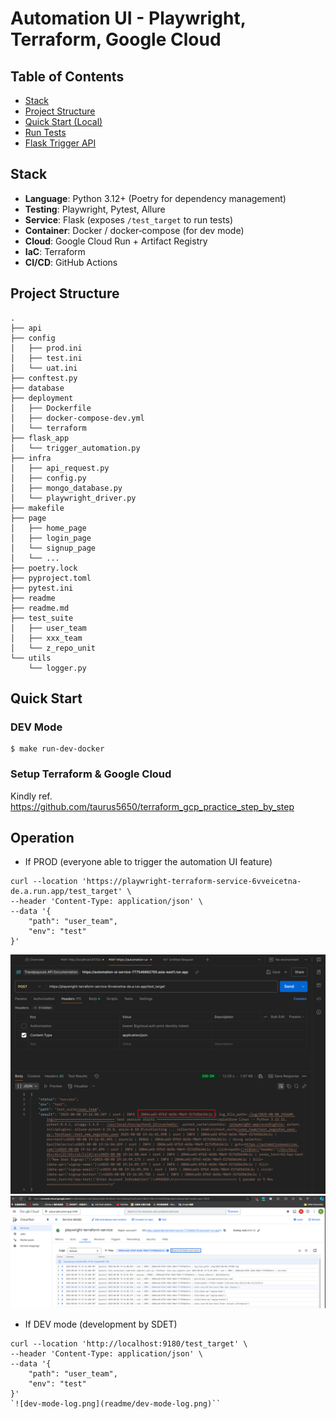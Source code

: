 # Automation UI - Playwright, Terraform, Google Cloud


## Table of Contents
- [Stack](#stack)
- [Project Structure](#project-structure)
- [Quick Start (Local)](#quick-start-local)
- [Run Tests](#run-tests)
- [Flask Trigger API](#flask-trigger-api)

## Stack

- **Language**: Python 3.12+ (Poetry for dependency management)
- **Testing**: Playwright, Pytest, Allure
- **Service**: Flask (exposes `/test_target` to run tests)
- **Container**: Docker / docker‑compose (for dev mode)
- **Cloud**: Google Cloud Run + Artifact Registry
- **IaC**: Terraform
- **CI/CD**: GitHub Actions


## Project Structure
```commandline
.
├── api
├── config
│   ├── prod.ini
│   ├── test.ini
│   └── uat.ini
├── conftest.py
├── database
├── deployment
│   ├── Dockerfile
│   ├── docker-compose-dev.yml
│   └── terraform
├── flask_app
│   └── trigger_automation.py
├── infra
│   ├── api_request.py
│   ├── config.py
│   ├── mongo_database.py
│   └── playwright_driver.py
├── makefile
├── page
│   ├── home_page
│   ├── login_page
│   └── signup_page
│   └── ...
├── poetry.lock
├── pyproject.toml
├── pytest.ini
├── readme
├── readme.md
├── test_suite
│   ├── user_team
│   ├── xxx_team
│   └── z_repo_unit
└── utils
    └── logger.py
```

## Quick Start
### DEV Mode 
```commandline
$ make run-dev-docker
```

### Setup Terraform & Google Cloud
Kindly ref. https://github.com/taurus5650/terraform_gcp_practice_step_by_step

## Operation
- If PROD (everyone able to trigger the automation UI feature)
```commandline
curl --location 'https://playwright-terraform-service-6vveicetna-de.a.run.app/test_target' \
--header 'Content-Type: application/json' \
--data '{
    "path": "user_team",
    "env": "test"
}'
```
![prod-request.png](readme/prod-request.png)
![prod-log.png](readme/prod-log.png)

- If DEV mode (development by SDET)
```commandline
curl --location 'http://localhost:9180/test_target' \
--header 'Content-Type: application/json' \
--data '{
    "path": "user_team",
    "env": "test"
}'
`![dev-mode-log.png](readme/dev-mode-log.png)``


